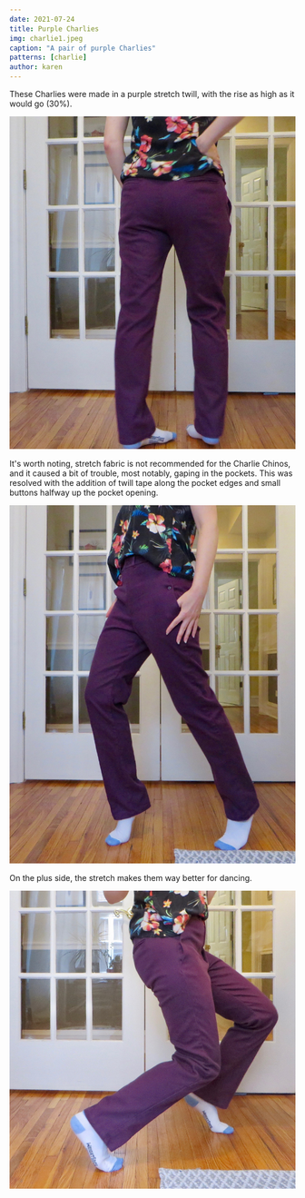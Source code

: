 ```yaml
---
date: 2021-07-24
title: Purple Charlies
img: charlie1.jpeg
caption: "A pair of purple Charlies"
patterns: [charlie]
author: karen
---
```


These Charlies were made in a purple stretch twill, with the rise as high as it would go (30%).

![Rear view of Charlie Chinos](charlie2.jpeg)

It's worth noting, stretch fabric is not recommended for the Charlie Chinos, and it caused a bit of trouble,
most notably, gaping in the pockets. This was resolved with the addition of twill tape along the pocket edges
and small buttons halfway up the pocket opening. 

![Side view of Charlie Chinos, showing the pocket button](charlie3.jpeg)

On the plus side, the stretch makes them way better for dancing.

![Bonus view](charlie4.jpeg)
